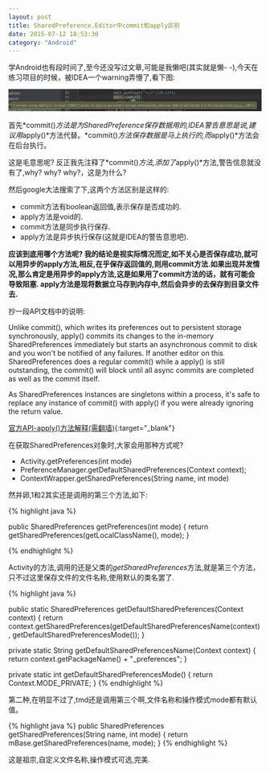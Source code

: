 ```yaml
---
layout: post
title: SharedPreference.Editor中commit和apply区别
date: 2015-07-12 18:53:30
category: "Android"
---
```


学Android也有段时间了,至今还没写过文章,可能是我懒吧(其实就是懒- -),今天在练习项目的时候，被IDEA一个warning弄懵了,看下图:

![commit-warning](/images/posts/SharedPreference-Editor-commit-warning.jpg)

首先*commit()*方法是为SharedPreference保存数据用的,IDEA警告意思是说,建议用*apply()*方法代替。*commit()*方法保存数据是马上执行的,而*apply()*方法会在后台执行。

这是毛意思呢? 反正我先注释了*commit()*方法,添加了*apply()*方法,警告信息就没有了,why? why? why?，这是为什么?

然后google大法搜索了下,这两个方法区别是这样的:

* commit方法有boolean返回值,表示保存是否成功的.
* apply方法是void的.
* commit方法是同步执行保存.
* apply方法是异步执行保存(这就是IDEA的警告意思吧).

**应该到底用哪个方法呢? 我的结论是视实际情况而定,如不关心是否保存成功,就可以用异步的apply方法,相反,在乎保存返回值的,则用commit方法.如果出现并发情况,那么肯定是用异步的apply方法,这是如果用了commit方法的话，就有可能会导致阻塞.
apply方法是现将数据立马存到内存中,然后会异步的去保存到目录文件去.**

抄一段API文档中的说明:

Unlike commit(), which writes its preferences out to persistent storage synchronously, apply() commits its changes to the in-memory SharedPreferences immediately but starts an asynchronous commit to disk and you won't be notified of any failures. If another editor on this SharedPreferences does a regular commit() while a apply() is still outstanding, the commit() will block until all async commits are completed as well as the commit itself.

As SharedPreferences instances are singletons within a process, it's safe to replace any instance of commit() with apply() if you were already ignoring the return value.

[官方API-apply()方法解释(需翻墙)](http://developer.android.com/intl/zh-cn/reference/android/content/SharedPreferences.Editor.html#apply()){:target="_blank"}

在获取SharedPreferences对象时,大家会用那种方式呢?

* Activity.getPreferences(int mode)
* PreferenceManager.getDefaultSharedPreferences(Context context);
* ContextWrapper.getSharedPreferences(String name, int mode)

然并卵,1和2其实还是调用的第三个方法,如下:

{% highlight java %}

public SharedPreferences getPreferences(int mode) {
       return getSharedPreferences(getLocalClassName(), mode);
}

{% endhighlight %}

Activity的方法,调用的还是父类的*getSharedPreferences*方法,就是第三个方法，只不过这里保存文件的文件名称,使用默认的类名罢了.

{% highlight java %}

public static SharedPreferences getDefaultSharedPreferences(Context context) {
        return context.getSharedPreferences(getDefaultSharedPreferencesName(context),
                getDefaultSharedPreferencesMode());
}

private static String getDefaultSharedPreferencesName(Context context) {
        return context.getPackageName() + "_preferences";
}

private static int getDefaultSharedPreferencesMode() {
        return Context.MODE_PRIVATE;
}
{% endhighlight %}

第二种,在明显不过了,tmd还是调用第三个啊,文件名称和操作模式mode都有默认值。


{% highlight java %}
public SharedPreferences getSharedPreferences(String name, int mode) {
        return mBase.getSharedPreferences(name, mode);
}
{% endhighlight %}

这是祖宗,自定义文件名称,操作模式可选,完美.
